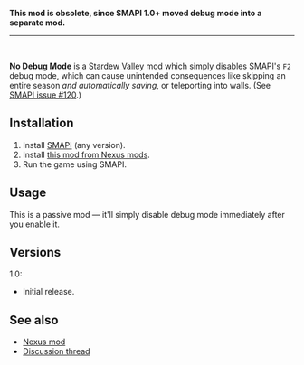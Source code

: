 **This mod is obsolete, since SMAPI 1.0+ moved debug mode into a separate mod.**  
<hr />﻿

**No Debug Mode** is a [Stardew Valley](http://stardewvalley.net/) mod which simply disables
SMAPI's `F2` debug mode, which can cause unintended consequences like skipping an entire season
_and automatically saving_, or teleporting into walls. (See [SMAPI issue #120](https://github.com/cjsu/SMAPI/issues/120).)

## Installation
1. Install [SMAPI](https://github.com/ClxS/SMAPI) (any version).
3. Install [this mod from Nexus mods](http://www.nexusmods.com/stardewvalley/mods/593/).
4. Run the game using SMAPI.

## Usage
This is a passive mod — it'll simply disable debug mode immediately after you enable it.

## Versions
1.0:
* Initial release.

## See also
* [Nexus mod](http://www.nexusmods.com/stardewvalley/mods/593/)
* [Discussion thread](http://community.playstarbound.com/threads/no-debug-mode.125586/)
